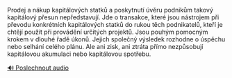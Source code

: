 
Prodej a nákup kapitálových statků a poskytnutí úvěru podnikům takový kapitálový přesun nepředstavují. Jde o transakce, které jsou nástrojem při převodu konkrétních kapitálových statků do rukou těch podnikatelů, kteří je chtějí použít při provádění určitých projektů. Jsou pouhým pomocným krokem v dlouhé řadě úkonů. Jejich společný výsledek rozhodne o úspěchu nebo selhání celého plánu. Ale ani zisk, ani ztráta přímo nezpůsobují kapitálovou akumulaci nebo kapitálovou spotřebu.

[🔊 Poslechnout audio](/data/7-paragraphs/audio/chapter_94/para_003-Prodej-a-nkup-kapitlovch-statk-a-poskytnut-v.mp3)
